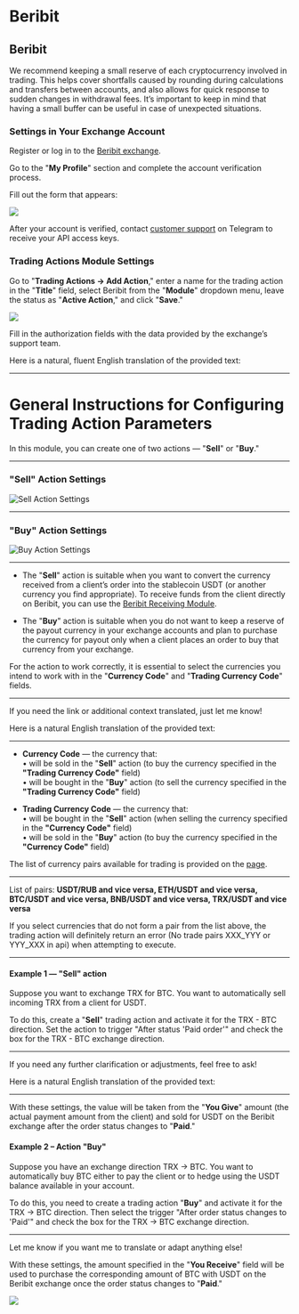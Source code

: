 # Beribit

## Beribit

We recommend keeping a small reserve of each cryptocurrency involved in trading. This helps cover shortfalls caused by rounding during calculations and transfers between accounts, and also allows for quick response to sudden changes in withdrawal fees. It’s important to keep in mind that having a small buffer can be useful in case of unexpected situations.

### Settings in Your Exchange Account <a href="#settings-in-exchange-account" id="settings-in-exchange-account"></a>

Register or log in to the [Beribit exchange](https://web.archive.org/web/20240522164757mp_/https://beribit.com/).

Go to the "**My Profile**" section and complete the account verification process.

Fill out the form that appears:

![](https://web.archive.org/web/20240522164757im_/https://premium.gitbook.io/~gitbook/image?url=https%3A%2F%2F2574066779-files.gitbook.io%2F%7E%2Ffiles%2Fv0%2Fb%2Fgitbook-x-prod.appspot.com%2Fo%2Fspaces%252Fm9kqZXsNykrN6VyxxXBO%252Fuploads%252FuGxORuTq49PMqzpxwvDv%252Fimage.png%3Falt%3Dmedia%26token%3D9a9cdc3e-af1a-4733-9f2a-bb917ef7f2a0\&width=768\&dpr=4\&quality=100\&sign=82b3cc4b6be606803480fb3adf7dd31a7f3fa808a9e566e8adcddec005859e7f)

After your account is verified, contact [customer support](https://web.archive.org/web/20240522164757mp_/https://t.me/beribitbot) on Telegram to receive your API access keys.

### Trading Actions Module Settings <a href="#trading-actions-module-settings" id="trading-actions-module-settings"></a>

Go to "**Trading Actions -> Add Action**," enter a name for the trading action in the "**Title**" field, select Beribit from the "**Module**" dropdown menu, leave the status as "**Active Action**," and click "**Save**."

![](https://web.archive.org/web/20240522164757im_/https://premium.gitbook.io/~gitbook/image?url=https%3A%2F%2F2574066779-files.gitbook.io%2F%7E%2Ffiles%2Fv0%2Fb%2Fgitbook-x-prod.appspot.com%2Fo%2Fspaces%252Fm9kqZXsNykrN6VyxxXBO%252Fuploads%252Fgq8ZQmrhbqB84ihn5NOm%252Fimage.png%3Falt%3Dmedia%26token%3D29f8aec8-97ba-4f05-8aa9-5511fd3fc378\&width=768\&dpr=4\&quality=100\&sign=938eef1442b82f3236b7db432f4c16cc10e3c05ff2e020611ec91ef50869e259)

Fill in the authorization fields with the data provided by the exchange’s support team.

Here is a natural, fluent English translation of the provided text:

---

# General Instructions for Configuring Trading Action Parameters

In this module, you can create one of two actions — "**Sell**" or "**Buy**."

---

### "**Sell**" Action Settings

![Sell Action Settings](https://web.archive.org/web/20240522164757im_/https://premium.gitbook.io/~gitbook/image?url=https%3A%2F%2F2574066779-files.gitbook.io%2F%7E%2Ffiles%2Fv0%2Fb%2Fgitbook-x-prod.appspot.com%2Fo%2Fspaces%252Fm9kqZXsNykrN6VyxxXBO%252Fuploads%252FlREukg3VB3tb8RdZaUl2%252Fimage.png%3Falt%3Dmedia%26token%3D05efbb3e-eb8f-4858-8859-84e413b3d8dd&width=768&dpr=4&quality=100&sign=84c045573632ad6f362164160d68454b561dbe342e2c15bd48fd5f538dcb3d29)

---

### "**Buy**" Action Settings

![Buy Action Settings](https://web.archive.org/web/20240522164757im_/https://premium.gitbook.io/~gitbook/image?url=https%3A%2F%2F2574066779-files.gitbook.io%2F%7E%2Ffiles%2Fv0%2Fb%2Fgitbook-x-prod.appspot.com%2Fo%2Fspaces%252Fm9kqZXsNykrN6VyxxXBO%252Fuploads%252FihuX5GSKIGu9uqItuDGY%252Fimage.png%3Falt%3Dmedia%26token%3D88ff681c-f1df-493a-92bc-5b95a36f16f7&width=768&dpr=4&quality=100&sign=48be5f781cbf30468c3f6c60b6a9987ef53987221fd5bffc2d9f110255e9502d)

---

* The "**Sell**" action is suitable when you want to convert the currency received from a client’s order into the stablecoin USDT (or another currency you find appropriate). To receive funds from the client directly on Beribit, you can use the [Beribit Receiving Module](https://web.archive.org/web/20240522164757mp_/https://premium.gitbook.io/main/osnovnye-nastroiki/merchanty-i-avtovyplaty/merchanty/beribit).

* The "**Buy**" action is suitable when you do not want to keep a reserve of the payout currency in your exchange accounts and plan to purchase the currency for payout only when a client places an order to buy that currency from your exchange.

For the action to work correctly, it is essential to select the currencies you intend to work with in the "**Currency Code**" and "**Trading Currency Code**" fields.

---

If you need the link or additional context translated, just let me know!

Here is a natural English translation of the provided text:

---

* **Currency Code** — the currency that:  
  • will be sold in the "**Sell**" action (to buy the currency specified in the **"Trading Currency Code"** field)  
  • will be bought in the "**Buy**" action (to sell the currency specified in the **"Trading Currency Code"** field)

* **Trading Currency Code** — the currency that:  
  • will be bought in the "**Sell**" action (when selling the currency specified in the **"Currency Code"** field)  
  • will be sold in the "**Buy**" action (to buy the currency specified in the **"Currency Code"** field)

The list of currency pairs available for trading is provided on the [page](https://web.archive.org/web/20240522164757mp_/https://api.beribit.com/markets).

---

List of pairs: **USDT/RUB and vice versa, ETH/USDT and vice versa, BTC/USDT and vice versa, BNB/USDT and vice versa, TRX/USDT and vice versa**

If you select currencies that do not form a pair from the list above, the trading action will definitely return an error (No trade pairs XXX_YYY or YYY_XXX in api) when attempting to execute.

---

#### Example 1 — "Sell" action <a href="#primer-1-deistvie-prodat" id="primer-1-deistvie-prodat"></a>

Suppose you want to exchange TRX for BTC. You want to automatically sell incoming TRX from a client for USDT.

To do this, create a "**Sell**" trading action and activate it for the TRX - BTC direction. Set the action to trigger "After status 'Paid order'" and check the box for the TRX - BTC exchange direction.

---

If you need any further clarification or adjustments, feel free to ask!

Here is a natural English translation of the provided text:

---

With these settings, the value will be taken from the "**You Give**" amount (the actual payment amount from the client) and sold for USDT on the Beribit exchange after the order status changes to "**Paid**."

#### Example 2 – Action "**Buy**" <a href="#example-2-action-buy" id="example-2-action-buy"></a>

Suppose you have an exchange direction TRX → BTC. You want to automatically buy BTC either to pay the client or to hedge using the USDT balance available in your account.

To do this, you need to create a trading action "**Buy**" and activate it for the TRX → BTC direction. Then select the trigger "After order status changes to 'Paid'" and check the box for the TRX → BTC exchange direction.

---

Let me know if you want me to translate or adapt anything else!

With these settings, the amount specified in the "**You Receive**" field will be used to purchase the corresponding amount of BTC with USDT on the Beribit exchange once the order status changes to "**Paid**."

![](https://web.archive.org/web/20240522164757im_/https://premium.gitbook.io/~gitbook/image?url=https%3A%2F%2F2574066779-files.gitbook.io%2F%7E%2Ffiles%2Fv0%2Fb%2Fgitbook-x-prod.appspot.com%2Fo%2Fspaces%252Fm9kqZXsNykrN6VyxxXBO%252Fuploads%252FerTQuhVccG1JwSiAULWX%252Fimage.png%3Falt%3Dmedia%26token%3D86e996d7-7359-4452-94c5-13782c2af6f7&width=768&dpr=4&quality=100&sign=387da92272cdd16dd0e07d43ae4d358f958f9dedc6339fb875fc8fc3725204cc)